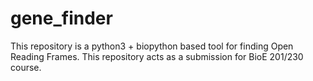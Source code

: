 # gene_finder
This repository is a python3 + biopython based tool for finding Open Reading Frames. This repository acts as a submission for BioE 201/230 course.
